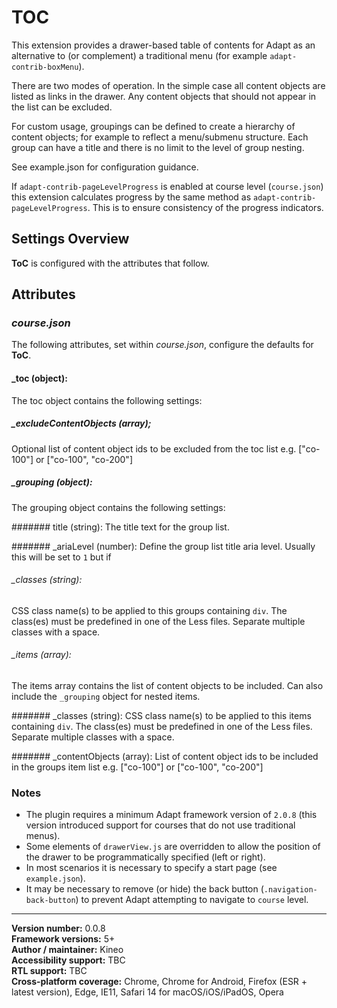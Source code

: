 # TOC

This extension provides a drawer-based table of contents for Adapt as an alternative to (or complement) a traditional menu (for example `adapt-contrib-boxMenu`).

There are two modes of operation. In the simple case all content objects are listed as links in the drawer. Any content objects that should not appear in the list can be excluded.

For custom usage, groupings can be defined to create a hierarchy of content objects; for example to reflect a menu/submenu structure. Each group can have a title and there is no limit to the level of group nesting.

See example.json for configuration guidance.

If `adapt-contrib-pageLevelProgress` is enabled at course level (`course.json`) this extension calculates progress by the same method as `adapt-contrib-pageLevelProgress`. This is to ensure consistency of the progress indicators.

## Settings Overview

**ToC** is configured with the attributes that follow.

## Attributes

### *course.json*
The following attributes, set within *course.json*, configure the defaults for **ToC**.

#### \_toc (object):
The toc object contains the following settings:

##### \_excludeContentObjects (array);
Optional list of content object ids to be excluded from the toc list e.g. ["co-100"] or ["co-100", "co-200"]

##### \_grouping (object):
The grouping object contains the following settings:

####### title (string):
The title text for the group list.

####### \_ariaLevel (number):
Define the group list title aria level. Usually this will be set to `1` but if

###### \_classes (string):
CSS class name(s) to be applied to this groups containing `div`. The class(es) must be predefined in one of the Less files. Separate multiple classes with a space.

###### \_items (array):
The items array contains the list of content objects to be included. Can also include the `_grouping` object for nested items.

####### \_classes (string):
CSS class name(s) to be applied to this items containing `div`. The class(es) must be predefined in one of the Less files. Separate multiple classes with a space.

####### \_contentObjects (array):
List of content object ids to be included in the groups item list e.g. ["co-100"] or ["co-100", "co-200"]

### Notes

- The plugin requires a minimum Adapt framework version of `2.0.8` (this version introduced support for courses that do not use traditional menus).
- Some elements of `drawerView.js` are overridden to allow the position of the drawer to be programmatically specified (left or right).
- In most scenarios it is necessary to specify a start page (see `example.json`).
- It may be necessary to remove (or hide) the back button (`.navigation-back-button`) to prevent Adapt attempting to navigate to `course` level.

----------------------------
**Version number:**  0.0.8<br/>
**Framework versions:**  5+<br/>
**Author / maintainer:** Kineo<br/>
**Accessibility support:** TBC<br/>
**RTL support:** TBC<br/>
**Cross-platform coverage:** Chrome, Chrome for Android, Firefox (ESR + latest version), Edge, IE11, Safari 14 for macOS/iOS/iPadOS, Opera<br/>
